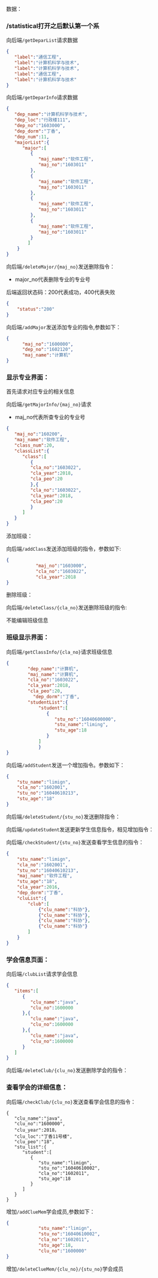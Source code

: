 数据：

### /statistical打开之后默认第一个系

向后端`/getDeparList`请求数据

```json
{
   "label":"通信工程",
   "label":"计算机科学与技术",
   "label":"计算机科学与技术",
   "label":"通信工程",
   "label":"计算机科学与技术"
}
```

向后端`/getDeparInfo`请求数据

~~~json
{
   "dep_name":"计算机科学与技术",
   "dep_loc":"行政楼111",
   "dep_no":"1603000",
   "dep_dorm":"丁香",
   "dep_num":11,
   "majorList":{
      "major":[
         {	
            "maj_name":"软件工程",
            "maj_no":"1603011"
         },
         {
            "maj_name":"软件工程",
            "maj_no":"1603011"
         },
         {
            "maj_name":"软件工程",
            "maj_no":"1603011"
         },
         {
            "maj_name":"软件工程",
            "maj_no":"1603011"
         }
		]
	}
}
~~~

向后端`/deleteMajor/{maj_no}`发送删除指令：

- major_no代表删除专业的专业号

后端返回状态码：200代表成功，400代表失败

~~~json
{
	"status":"200"
}
~~~

向后端`/addMajor`发送添加专业的指令,参数如下：

~~~json
{
      "maj_no":"1600000",
      "dep_no":"1602120",
      "maj_name":"计算机"
}
~~~

### 显示专业界面：

首先请求对应专业的相关信息

向后端`/getMajorInfo/{maj_no}`请求

- maj_no代表所查专业的专业号

~~~json
{
   "maj_no":"160200",
   "maj_name":"软件工程",
   "class_num":20,
   "classList":{
      "class":[
         {
         "cla_no":"1603022",
         "cla_year":2018,
         "cla_peo":20	
         },{
         "cla_no":"1603022",
         "cla_year":2018,
         "cla_peo":20	
         }
      ]
   }
}
~~~

添加班级：

向后端`/addClass`发送添加班级的指令，参数如下:

~~~json
{
           "maj_no":"1603000",
           "cla_no":"1603022",
           "cla_year":2018
}
~~~

删除班级：

向后端`/deleteClass/{cla_no}`发送删除班级的指令:

不能编辑班级信息



### 班级显示界面：

向后端`/getClassInfo/{cla_no}`请求班级信息

~~~json
{
        "dep_name":"计算机",
        "maj_name":"计算机",
        "cla_no":"1603022",
        "cla_year":2018,
        "cla_peo":20,
   		  "dep_dorm":"丁香",
      	"studentList":{
            "student":[
               {
                  "stu_no":"16040600000",
                  "stu_name":"liming",
                  "stu_age":18
               }
            ]
			}
}
~~~

向后端`/addStudent`发送一个增加指令。参数如下：

~~~json
{
   	"stu_name":"limign",
   	"cla_no":"1602001",
   	"stu_no":"16040610213",
   	"stu_age":"18"
}
~~~

向后端`/deleteStudent/{stu_no}`发送删除指令：

向后端`/updateStudent`发送更新学生信息指令，相见增加指令：

向后端`/checkStudent/{stu_no}`发送查看学生信息的指令：

~~~json
{
   	"stu_name":"limign",
   	"cla_no":"1602001",
   	"stu_no":"16040610213",
   	"maj_name":"软件工程",
   	"stu_age":"18",
   	"cla_year":2016,
   	"dep_dorm":"丁香",
   	"cluList":{
   		"club":[
            {"clu_name":"科协"},
            {"clu_name":"科协"},
            {"clu_name":"科协"},
            {"clu_name":"科协"}
   		]
   	}
}
~~~





### 学会信息页面：

向后端`/clubList`请求学会信息

~~~json
{
   "items":[
      {
         "clu_name":"java",
         "clu_no":1600000
      },{
         "clu_name":"java",
         "clu_no":1600000
      },{
         "clu_name":"java",
         "clu_no":1600000
      }
   ]
}

~~~

向后端`/deleteClub/{clu_no}`发送删除学会的指令：



### 查看学会的详细信息：
向后端`/checkClub/{clu_no}`发送查看学会信息的指令：

~~~
{
   "clu_name":"java",
   "clu_no":"1600000",
   "clu_year":2018，
   "clu_loc":"丁香11号楼",
   "clu_peo":"18",
   "stu_list":{
      "student":[
         {
            "stu_name":"limign",
            "stu_no":"16040610002",
            "cla_no":"1602011",
            "stu_age":18
         }
      ]
   }
}
~~~

增加`/addClueMem`学会成员,参数如下：

~~~json
{
            "stu_name":"limign",
            "stu_no":"16040610002",
            "cla_no":"1602011",
            "stu_age":18,
            "clu_no":"1600000"
}
~~~

增加`/deleteClueMem/{clu_no}/{stu_no}`学会成员















